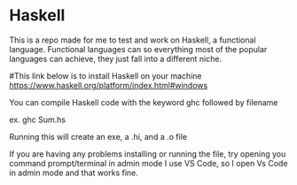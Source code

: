 # Haskell

This is a repo made for me to test and work on Haskell, a functional language.
Functional languages can so everything most of the popular languages can achieve, they just fall into a different niche.

#This link below is to install Haskell on your machine
https://www.haskell.org/platform/index.html#windows

You can compile Haskell code with the keyword ghc followed by filename

ex. ghc Sum.hs

Running this will create an exe, a .hi, and a .o file


If you are having any problems installing or running the file, try opening you command prompt/terminal in admin mode
I use VS Code, so I open Vs Code in admin mode and that works fine.
